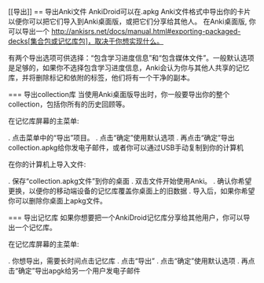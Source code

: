 [[导出]]
== 导出Anki文件
AnkiDroid可以在.apkg Anki文件格式中导出你的卡片以便你可以把它们导入到Anki桌面版，或把它们分享给其他人。
在Anki桌面版, 你可以导出一个 http://ankisrs.net/docs/manual.html#exporting-packaged-decks[集合包或记忆库包]，取决于你想实现什么。

有两个导出选项可供选择：“包含学习进度信息”和“包含媒体文件”。一般默认选项是足够的，如果你不选择包含学习进度信息，Anki会认为你与其他人共享的记忆库，并将删除标记和依附的标签，他们将有一个干净的副本。

=== 导出collection库
当使用Anki桌面版导出时，你一般要导出你的整个collection，包括你所有的历史回顾等。

在记忆库屏幕的主菜单:

 . 点击菜单中的“导出”项目。
 . 点击“确定”使用默认选项
 . 再点击“确定”导出collection.apkg给你发电子邮件，或者你可以通过USB手动复制到你的计算机
 
在你的计算机上导入文件:

 . 保存“collection.apkg文件”到你的桌面
 . 双击文件开始使用Anki。
 . 确认你希望更换，以便你的移动端设备的记忆库覆盖你桌面上的旧数据
 . 导入后，如果你希望你可以删除你桌面上apkg文件。
 
=== 导出记忆库
如果你想要把一个AnkiDroid记忆库分享给其他用户，你可以导出一个记忆库。 

在记忆库屏幕的主菜单:

 . 你想导出，需要长时间点击记忆库
 . 点击“导出”
 . 点击“确定”使用默认选项
 . 再点击“确定”导出apgk给另一个用户发电子邮件
 